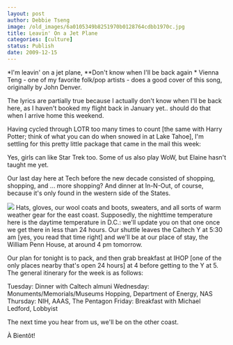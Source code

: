 ```yaml
---
layout: post
author: Debbie Tseng
image: /old_images/6a0105349b8251970b0128764cdbb1970c.jpg
title: Leavin' On a Jet Plane
categories: [culture]
status: Publish
date: 2009-12-15
---
```


*I'm leavin' on a jet plane,
**Don't know when I'll be back again
*
Vienna Teng - one of my favorite folk/pop artists - does a good cover of this song, originally by John Denver.

The lyrics are partially true because I actually don't know when I'll be back here, as I haven't booked my flight back in January yet.. should do that when I arrive home this weekend. 

Having cycled through LOTR too many times to count [the same with Harry Potter; think of what
you can do when snowed in at Lake Tahoe], I'm settling for this pretty
little package that came in the mail this week: 

 
Yes, girls can like Star Trek too. Some of us also play WoW, but Elaine hasn't taught me yet.

Our last day here at Tech before the new decade consisted of shopping, shopping, and ... more shopping? And dinner at In-N-Out, of course, because it's only found in the western side of the States. 


![](/old_images/caltech_as_it_happens/6a0105349b8251970b0128765597d9970c.jpg)
Hats, gloves, our wool coats and boots, sweaters, and all sorts of warm weather gear for the east coast. Supposedly, the nighttime temperature here is the daytime temperature in D.C.: we'll update you on that one once we get there in less than 24 hours. Our shuttle leaves the Caltech Y at 5:30 am [yes, you read that time right] and we'll be at our place of stay, the William Penn House, at around 4 pm tomorrow.

Our plan for tonight is to pack, and then grab breakfast at IHOP [one of the only places nearby that's open 24 hours] at 4 before getting to the Y at 5. The general itinerary for the week is as follows:

Tuesday: Dinner with Caltech almuni
Wednesday: Monuments/Memorials/Museums Hopping, Department of Energy, NAS
Thursday: NIH, AAAS, The Pentagon
Friday: Breakfast with Michael Ledford, Lobbyist 

The next time you hear from us, we'll be on the other coast.

À Bientôt!
